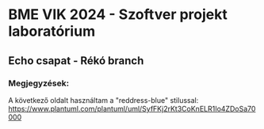 # BME VIK 2024 - Szoftver projekt laboratórium

## Echo csapat - Rékó branch

### Megjegyzések:
A következő oldalt használtam a "reddress-blue" stilussal:
 https://www.plantuml.com/plantuml/uml/SyfFKj2rKt3CoKnELR1Io4ZDoSa70000
